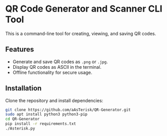 # QR Code Generator and Scanner CLI Tool

This is a command-line tool for creating, viewing, and saving QR codes. 

## Features
- Generate and save QR codes as `.png` or `.jpg`.
- Display QR codes as ASCII in the terminal.
- Offline functionality for secure usage.

## Installation
Clone the repository and install dependencies:
```bash
git clone https://github.com/aAsTerisk/QR-Generator.git
sudo apt install python3 python3-pip
cd QR-Generator
pip install -r requirements.txt
./Asterisk.py
